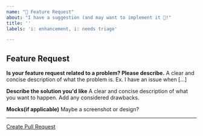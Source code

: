 ```yaml
---
name: "🚀 Feature Request"
about: "I have a suggestion (and may want to implement it 🙂!"
title: ''
labels: 'i: enhancement, i: needs triage'

---
```


## Feature Request

**Is your feature request related to a problem? Please describe.**
A clear and concise description of what the problem is. Ex. I have an issue when [...]

**Describe the solution you'd like**
A clear and concise description of what you want to happen. Add any considered drawbacks.


**Mocks(if applicable)**
Maybe a screenshot or design?

---

[Create Pull Request](https://github.com/transmute-industries/launchpad/issues/new?template=feature_request.md)